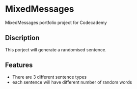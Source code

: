 # MixedMessages
MixedMessages portfolio project for Codecademy
## Discription
This porject will generate a randomised sentence.
## Features
- There are 3 different sentence types
- each sentence will have different number of random words
